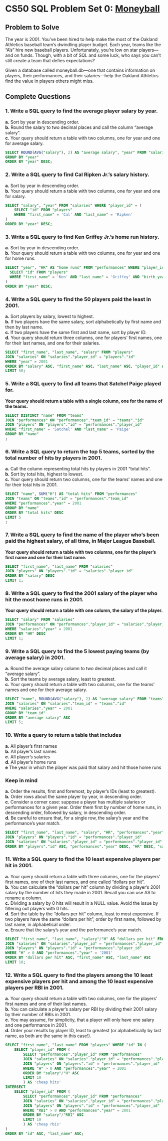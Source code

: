 # CS50 SQL Problem Set 0: [Moneyball](https://cs50.harvard.edu/sql/2024/psets/1/moneyball/)

## Problem to Solve
The year is 2001. You’ve been hired to help make the most of the Oakland Athletics baseball team’s dwindling player budget. Each year, teams like the “A’s” hire new baseball players. Unfortunately, you’re low on star players—and on funds. Though, with a bit of SQL and some luck, who says you can’t still create a team that defies expectations?

Given a database called moneyball.db—one that contains information on players, their performances, and their salaries—help the Oakland Athletics find the value in players others might miss.

## Complete Questions

### 1. Write a SQL query to find the average player salary by year.
**a.** Sort by year in descending order.  
**b.** Round the salary to two decimal places and call the column “average salary”.  
**c.** Your query should return a table with two columns, one for year and one for average salary.  
```sql
SELECT ROUND(AVG("salary"), 2) AS "average salary", "year" FROM "salaries" 
GROUP BY "year" 
ORDER BY "year" DESC;
```

### 2. Write a SQL query to find Cal Ripken Jr.’s salary history.
**a.** Sort by year in descending order.  
**b.** Your query should return a table with two columns, one for year and one for salary.  
```sql
SELECT "salary", "year" FROM "salaries" WHERE "player_id" = (
    SELECT "id" FROM "players"
    WHERE "first_name" = 'Cal' AND "last_name" = 'Ripken'
)
ORDER BY "year" DESC;
```

### 3. Write a SQL query to find Ken Griffey Jr.’s home run history.
**a.** Sort by year in descending order.  
**b.** Your query should return a table with two columns, one for year and one for home runs.  
```sql
SELECT "year", "HR" AS "home runs" FROM "performances" WHERE "player_id" = (
  SELECT "id" FROM "players" 
  WHERE "first_name" = 'Ken' AND "last_name" = 'Griffey' AND "birth_year" = 1969
)
ORDER BY "year" DESC;
```

### 4. Write a SQL query to find the 50 players paid the least in 2001.
**a.** Sort players by salary, lowest to highest.  
**b.** If two players have the same salary, sort alphabetically by first name and then by last name.  
**c.** If two players have the same first and last name, sort by player ID.  
**d.** Your query should return three columns, one for players’ first names, one for their last names, and one for their salaries.  
```sql
SELECT "first_name", "last_name", "salary" FROM "players"
JOIN "salaries" ON "salaries"."player_id" = "players"."id"
WHERE "year" = 2001
ORDER BY "salary" ASC, "first_name" ASC, "last_name" ASC, "player_id" ASC
LIMIT 50;
```

### 5. Write a SQL query to find all teams that Satchel Paige played for.
**Your query should return a table with a single column, one for the name of the teams.**
```sql
SELECT DISTINCT "name" FROM "teams"
JOIN "performances" ON "performances"."team_id" = "teams"."id"
JOIN "players" ON "players"."id" = "performances"."player_id"
WHERE "first_name" = 'Satchel' AND "last_name" = 'Paige'
GROUP BY "name"
;
```

### 6. Write a SQL query to return the top 5 teams, sorted by the total number of hits by players in 2001.
**a.** Call the column representing total hits by players in 2001 “total hits”.  
**b.** Sort by total hits, highest to lowest.  
**c.** Your query should return two columns, one for the teams’ names and one for their total hits in 2001.  
```sql
SELECT "name", SUM("H") AS "total hits" FROM "performances"
JOIN "teams" ON "teams"."id" = "performances"."team_id"
WHERE "performances"."year" = 2001
GROUP BY "name"
ORDER BY "total hits" DESC
LIMIT 5
;
```

### 7. Write a SQL query to find the name of the player who’s been paid the highest salary, of all time, in Major League Baseball.
**Your query should return a table with two columns, one for the player’s first name and one for their last name.**
```sql
SELECT "first_name", "last_name" FROM "salaries"
JOIN "players" ON "players"."id" = "salaries"."player_id"
ORDER BY "salary" DESC
LIMIT 1;
```

### 8. Write a SQL query to find the 2001 salary of the player who hit the most home runs in 2001.
**Your query should return a table with one column, the salary of the player.**
```sql
SELECT "salary" FROM "salaries"
JOIN "performances" ON "performances"."player_id" = "salaries"."player_id"
WHERE "salaries"."year" = 2001
ORDER BY "HR" DESC
LIMIT 1;
```

### 9. Write a SQL query to find the 5 lowest paying teams (by average salary) in 2001.
**a.** Round the average salary column to two decimal places and call it “average salary”.  
**b.** Sort the teams by average salary, least to greatest.  
**c.** Your query should return a table with two columns, one for the teams’ names and one for their average salary.  
```sql
SELECT "name", ROUND(AVG("salary"), 2) AS "average salary" FROM "teams"
JOIN "salaries" ON "salaries"."team_id" = "teams"."id"
WHERE "salaries"."year" = 2001
GROUP BY "team_id"
ORDER BY "average salary" ASC
LIMIT 5;
```

### 10. Write a query to return a table that includes
**a.** All player’s first names  
**b.** All player’s last names  
**c.** All player’s salaries  
**d.** All player’s home runs  
**e** The year in which the player was paid that salary and hit those home runs  
### Keep in mind
**a.** Order the results, first and foremost, by player’s IDs (least to greatest).  
**b.** Order rows about the same player by year, in descending order.  
**c.** Consider a corner case: suppose a player has multiple salaries or performances for a given year. Order them first by number of home runs, in descending order, followed by salary, in descending order.  
**d.** Be careful to ensure that, for a single row, the salary’s year and the performance’s year match.  
```sql
SELECT "first_name", "last_name", "salary", "HR", "performances"."year" FROM "performances"
JOIN "players" ON "players"."id" = "performances"."player_id"
JOIN "salaries" ON "salaries"."player_id" = "performances"."player_id" AND "salaries"."year" = "performances"."year"
ORDER BY "players"."id" ASC, "performances"."year" DESC, "HR" DESC, "salary" DESC;
```

### 11. Write a SQL query to find the 10 least expensive players per hit in 2001.
**a.** Your query should return a table with three columns, one for the players’ first names, one of their last names, and one called “dollars per hit”.  
**b.** You can calculate the “dollars per hit” column by dividing a player’s 2001 salary by the number of hits they made in 2001. Recall you can use AS to rename a column.  
**c.** Dividing a salary by 0 hits will result in a NULL value. Avoid the issue by filtering out players with 0 hits.  
**d.** Sort the table by the “dollars per hit” column, least to most expensive. If two players have the same “dollars per hit”, order by first name, followed by last name, in alphabetical order.  
**e.** Ensure that the salary’s year and the performance’s year match.  
```sql
SELECT "first_name", "last_name", "salary"/"H" AS "dollars per hit" FROM "performances"
JOIN "salaries" ON "salaries"."player_id" = "performances"."player_id" AND "salaries"."year" = "performances"."year"
JOIN "players" ON "players"."id" = "performances"."player_id"
WHERE "H" > 0 AND "performances"."year" = '2001'
ORDER BY "dollars per hit" ASC, "first_name" ASC, "last_name" ASC
LIMIT 10;
```

### 12. Write a SQL query to find the players among the 10 least expensive players per hit and among the 10 least expensive players per RBI in 2001.
**a.** Your query should return a table with two columns, one for the players’ first names and one of their last names.  
**b.** You can calculate a player’s salary per RBI by dividing their 2001 salary by their number of RBIs in 2001.  
**c.** You may assume, for simplicity, that a player will only have one salary and one performance in 2001.  
**d.** Order your results by player ID, least to greatest (or alphabetically by last name, as both are the same in this case!).  
```sql
SELECT "first_name", "last_name" FROM "players" WHERE "id" IN (
    SELECT "player_id" FROM (
        SELECT "performances"."player_id" FROM "performances"
        JOIN "salaries" ON "salaries"."player_id" = "performances"."player_id" AND "salaries"."year" = "performances"."year"
        JOIN "players" ON "players"."id" = "performances"."player_id"
        WHERE "H" > 0 AND "performances"."year" = 2001
        ORDER BY "salary"/"H" ASC
        LIMIT 10
        ) AS 'cheap hits'
INTERSECT
    SELECT "player_id" FROM (
        SELECT "performances"."player_id" FROM "performances"
        JOIN "salaries" ON "salaries"."player_id" = "performances"."player_id" AND "salaries"."year" = "performances"."year"
        JOIN "players" ON "players"."id" = "performances"."player_id"
        WHERE "RBI" > 0 AND "performances"."year" = 2001
        ORDER BY "salary"/"RBI" ASC
        LIMIT 10
        ) AS 'cheap rbis'
)
ORDER BY "id" ASC, "last_name" ASC;
```
